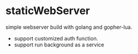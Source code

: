# staticWebServer
simple webserver build with golang and gopher-lua. 
* support customized auth function.
* support run background as a service

